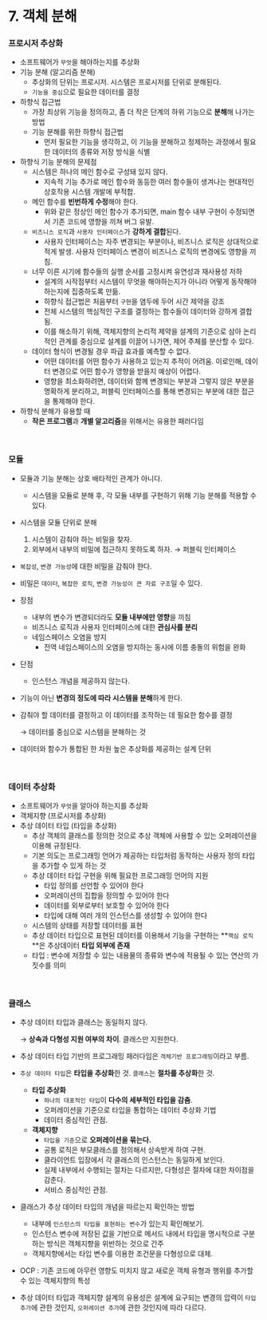 # 7.  객체 분해
### 프로시저 추상화

- 소프트웨어가 `무엇`을 해야하는지를 추상화
- 기능 분해 (알고리즘 분해)
    - 추상화의 단위는 프로시저. 시스템은 프로시저를 단위로 분해된다.
    - `기능을 중심`으로 필요한 데이터를 결정
- 하향식 접근법
    - 가장 최상위 기능을 정의하고, 좀 더 작은 단계의 하위 기능으로 **분해**해 나가는 방법
    - 기능 분해를 위한 하향식 접근법
        - 먼저 필요한 기능을 생각하고, 이 기능을 분해하고 정제하는 과정에서 필요한 데이터의 종류와 저장 방식을 식별
- 하향식 기능 분해의 문제점
    - 시스템은 하나의 메인 함수로 구성돼 있지 않다.
        - 지속적 기능 추가로 메인 함수와 동등한 여러 함수들이 생겨나는 현대적인 상호작용 시스템 개발에 부적합.
    - 메인 함수를 **빈번하게 수정**해야 한다.
        - 위와 같은 정상인 메인 함수가 추가되면, main 함수 내부 구현이 수정되면서 기존 코드에 영향을 끼쳐 버그 유발.
    - `비즈니스 로직`과 `사용자 인터페이스`가 **강하게 결합**된다.
        - 사용자 인터페이스는 자주 변경되는 부분이나, 비즈니스 로직은 상대적으로 적게 발생. 사용자 인터페이스 변경이 비즈니스 로직의 변경에도 영향을 끼침.
    - 너무 이른 시기에 함수들의 실행 순서를 고정시켜 유연성과 재사용성 저하
        - 설계의 시작점부터 시스템이 무엇을 해야하는지가 아니라 어떻게 동작해야 하는지에 집중하도록 만듦.
        - 하향식 접근법은 처음부터 `구현`을 염두에 두어 시간 제약을 강조
        - 전체 시스템의 핵심적인 구조를 결정하는 함수들이 데이터와 강하게 결합됨.
        - 이를 해소하기 위해, 객체지향의 논리적 제약을 설계의 기준으로 삼아 논리적인 관계를 중심으로 설계를 이끌어 나가면, 제어 주체를 분산할 수 있다.
    - 데이터 형식이 변경될 경우 파급 효과를 예측할 수 없다.
        - 어떤 데이터를 어떤 함수가 사용하고 있는지 추적이 어려움. 이로인해, 데이터 변경으로 어떤 함수가 영향을 받을지 예상이 어렵다.
        - 영향을 최소화하려면, 데이터와 함께 변경되는 부분과 그렇지 않은 부분을 명확하게 분리하고, 퍼블릭 인터페이스를 통해 변경되는 부분에 대한 접근을 통제해야 한다.
- 하향식 분해가 유용할 때
    - **작은 프로그램**과 **개별 알고리즘**을 위해서는 유용한 패러다임

<br>

### 모듈

- 모듈과 기능 분해는 상호 배타적인 관계가 아니다.
    - 시스템을 모듈로 분해 후, 각 모듈 내부를 구현하기 위해 기능 분해를 적용할 수 있다.
- 시스템을 모듈 단위로 분해
    1. 시스템이 감춰야 하는 비밀을 찾자.
    2. 외부에서 내부의 비밀에 접근하지 못하도록 하자. → 퍼블릭 인터페이스
- `복잡성`, `변경 가능성`에 대한 비밀을 감춰야 한다.
- 비밀은 `데이터`, `복잡한 로직`, `변경 가능성이 큰 자료 구조`일 수 있다.
- 장점
    - 내부의 변수가 변경되더라도 **모듈 내부에만 영향**을 끼침
    - 비즈니스 로직과 사용자 인터페이스에 대한 **관심사를 분리**
    - 네임스페이스 오염을 방지
        - 전역 네임스페이스의 오염을 방지하는 동시에 이름 충돌의 위험을 완화
- 단점
    - 인스턴스 개념을 제공하지 않는다.
- 기능이 아닌 **변경의 정도에 따라 시스템을 분해**하게 한다.
- 감춰야 할 데이터를 결정하고 이 데이터를 조작하는 데 필요한 함수를 결정
    
    → 데이터를 중심으로 시스템을 분해하는 것
    
- 데이터와 함수가 통합된 한 차원 높은 추상화를 제공하는 설계 단위

<br>

### 데이터 추상화

- 소프트웨어가 `무엇`을 알아야 하는지를 추상화
- 객체지향 (프로시저를 추상화)
- 추상 데이터 타입 (타입을 추상화)
    - 추상 객체의 클래스를 정의한 것으로 추상 객체에 사용할 수 있는 오퍼레이션을 이용해 규정된다.
    - 기본 의도는 프로그래밍 언어가 제공하는 타입처럼 동작하는 사용자 정의 타입을 추가할 수 있게 하는 것
    - 추상 데이터 타입 구현을 위해 필요한 프로그래밍 언어의 지원
        - 타입 정의를 선언할 수 있어야 한다
        - 오퍼레이션의 집합을 정의할 수 있어야 한다
        - 데이터를 외부로부터 보호할 수 있어야 한다
        - 타입에 대해 여러 개의 인스턴스를 생성할 수 있어야 한다
    - 시스템의 상태를 저장할 데이터를 표현
    - 추상 데이터 타입으로 표현된 데이터를 이용해서 기능을 구현하는 **`핵심 로직`**은 추상데이터 **타입 외부에 존재**
    - 타입 : 변수에 저장할 수 있는 내용물의 종류와 변수에 적용될 수 있는 연산의 가짓수를 의미

<br>

### 클래스

- 추상 데이터 타입과 클래스는 동일하지 않다.
    
    → **상속과 다형성 지원 여부의 차이**. 클래스만 지원한다.
    
- 추상 데이터 타입 기반의 프로그래밍 패러다임은 `객체기반 프로그래밍`이라고 부름.
- `추상 데이터 타입`은 **타입을 추상화**한 것. `클래스`는 **절차를 추상화**한 것.
    - **타입 추상화**
        - `하나의 대표적인 타입`이 **다수의 세부적인 타입을 감춤**.
        - 오퍼레이션을 기준으로 타입을 통합하는 데이터 추상화 기법
        - 데이터 중심적인 관점.
    - **객체지향**
        - `타입을 기준`으로 **오퍼레이션을 묶는다.**
        - 공통 로직은 부모클래스를 정의해서 상속받게 하여 구현.
        - 클라이언트 입장에서 각 클래스의 인스턴스는 동일하게 보인다.
        - 실제 내부에서 수행되는 절차는 다르지만, 다형성은 절차에 대한 차이점을 감춘다.
        - 서비스 중심적인 관점.
- 클래스가 추상 데이터 타입의 개념을 따르는지 확인하는 방법
    - 내부에 `인스턴스의 타입을 표현하는 변수`가 있는지 확인해보기.
    - 인스턴스 변수에 저장된 값을 기반으로 메서드 내에서 타입을 명시적으로 구분하는 방식은 객체지향을 위반하는 것으로 간주
    - 객체지향에서는 타입 변수를 이용한 조건문을 다형성으로 대체.
- OCP : 기존 코드에 아무런 영향도 미치지 않고 새로운 객체 유형과 행위를 추가할 수 있는 객체지향의 특성
- 추상 데이터 타입과 객체지향 설계의 유용성은 설계에 요구되는 변경의 압력이 `타입 추가`에 관한 것인지, `오퍼레이션 추가`에 관한 것인지에 따라 다르다.